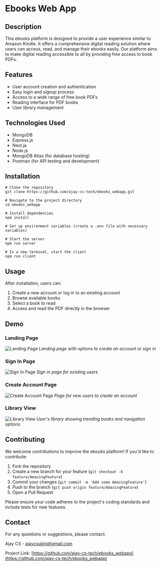 # Ebooks Web App

## Description
This ebooks platform is designed to provide a user experience similar to Amazon Kindle. It offers a comprehensive digital reading solution where users can access, read, and manage their ebooks easily. Our platform aims to make digital reading accessible to all by providing free access to book PDFs.

## Features
- User account creation and authentication
- Easy login and signup process
- Access to a wide range of free book PDFs
- Reading interface for PDF books
- User library management

## Technologies Used
- MongoDB
- Express.js
- Next.ja
- Node.js
- MongoDB Atlas (for database hosting)
- Postman (for API testing and development)

## Installation
```
# Clone the repository
git clone https://github.com/ajay-cs-tech/ebooks_webapp.git

# Navigate to the project directory
cd ebooks_webapp

# Install dependencies
npm install

# Set up environment variables (create a .env file with necessary variables)

# Start the server
npm run server

# In a new terminal, start the client
npm run client
```

## Usage
After installation, users can:
1. Create a new account or log in to an existing account
2. Browse available books
3. Select a book to read
4. Access and read the PDF directly in the browser

## Demo

### Landing Page
![Landing Page](https://example.com/path-to-image-1.jpg)
*Landing page with options to create an account or sign in*

### Sign In Page
![Sign In Page](https://example.com/path-to-image-2.jpg)
*Sign in page for existing users*

### Create Account Page
![Create Account Page](https://example.com/path-to-image-3.jpg)
*Page for new users to create an account*

### Library View
![Library View](https://example.com/path-to-image-4.jpg)
*User's library showing trending books and navigation options*

## Contributing
We welcome contributions to improve the ebooks platform! If you'd like to contribute:

1. Fork the repository
2. Create a new branch for your feature (`git checkout -b feature/AmazingFeature`)
3. Commit your changes (`git commit -m 'Add some AmazingFeature'`)
4. Push to the branch (`git push origin feature/AmazingFeature`)
5. Open a Pull Request

Please ensure your code adheres to the project's coding standards and include tests for new features.

## Contact
For any questions or suggestions, please contact:

Ajay CS - ajaycsujjini@gmail.com

Project Link: [https://github.com/ajay-cs-tech/ebooks_webapp](https://github.com/ajay-cs-tech/ebooks_webapp)
